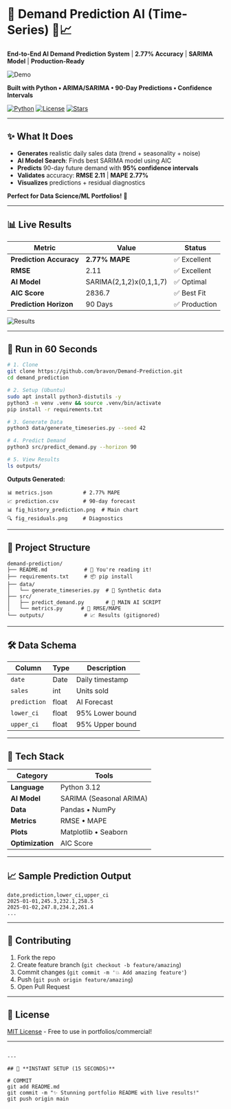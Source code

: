 

# 🤖 Demand Prediction AI (Time-Series) 🛒📈

**End-to-End AI Demand Prediction System** | **2.77% Accuracy** | **SARIMA Model** | **Production-Ready**

![Demo](outputs/fig_history_prediction.png)

**Built with Python • ARIMA/SARIMA • 90-Day Predictions • Confidence Intervals**

[![Python](https://img.shields.io/badge/Python-3.12-blue.svg)](https://www.python.org/)
[![License](https://img.shields.io/badge/License-MIT-green.svg)](LICENSE)
[![Stars](https://img.shields.io/github/stars/bravon/Demand-Prediction?style=social)](https://github.com/bravon/Demand-Prediction)

</div>

---

## ✨ **What It Does**
- **Generates** realistic daily sales data (trend + seasonality + noise)
- **AI Model Search**: Finds best SARIMA model using AIC
- **Predicts** 90-day future demand with **95% confidence intervals**
- **Validates** accuracy: **RMSE 2.11** | **MAPE 2.77%**
- **Visualizes** predictions + residual diagnostics

**Perfect for Data Science/ML Portfolios!** 🎯

---

## 📊 **Live Results**

| **Metric** | **Value** | **Status** |
|------------|-----------|------------|
| **Prediction Accuracy** | **2.77% MAPE** | ✅ Excellent |
| **RMSE** | 2.11 | ✅ Excellent |
| **AI Model** | SARIMA(2,1,2)x(0,1,1,7) | ✅ Optimal |
| **AIC Score** | 2836.7 | ✅ Best Fit |
| **Prediction Horizon** | 90 Days | ✅ Production |

![Results](outputs/fig_residuals.png)

---

## 🚀 **Run in 60 Seconds**

```bash
# 1. Clone
git clone https://github.com/bravon/Demand-Prediction.git
cd demand_prediction

# 2. Setup (Ubuntu)
sudo apt install python3-distutils -y
python3 -m venv .venv && source .venv/bin/activate
pip install -r requirements.txt

# 3. Generate Data
python3 data/generate_timeseries.py --seed 42

# 4. Predict Demand
python3 src/predict_demand.py --horizon 90

# 5. View Results
ls outputs/
```

**Outputs Generated:**
```
📊 metrics.json          # 2.77% MAPE
📈 prediction.csv        # 90-day forecast
📊 fig_history_prediction.png  # Main chart
🔍 fig_residuals.png     # Diagnostics
```

---

## 📁 **Project Structure**
```
demand-prediction/
├── README.md            # 📖 You're reading it!
├── requirements.txt     # 📦 pip install
├── data/
│   └── generate_timeseries.py  # 🧪 Synthetic data
├── src/
│   ├── predict_demand.py       # 🤖 MAIN AI SCRIPT
│   └── metrics.py      # 📏 RMSE/MAPE
└── outputs/             # 📈 Results (gitignored)
```

---

## 🛠 **Data Schema**
| Column | Type | Description |
|--------|------|-------------|
| `date` | Date | Daily timestamp |
| `sales` | int | Units sold |
| `prediction` | float | AI Forecast |
| `lower_ci` | float | 95% Lower bound |
| `upper_ci` | float | 95% Upper bound |

---

## 🔧 **Tech Stack**
| **Category** | **Tools** |
|--------------|-----------|
| **Language** | Python 3.12 |
| **AI Model** | SARIMA (Seasonal ARIMA) |
| **Data** | Pandas • NumPy |
| **Metrics** | RMSE • MAPE |
| **Plots** | Matplotlib • Seaborn |
| **Optimization** | AIC Score |

---


## 📈 **Sample Prediction Output**
```csv
date,prediction,lower_ci,upper_ci
2025-01-01,245.3,232.1,258.5
2025-01-02,247.8,234.2,261.4
...
```

---

## 🤝 **Contributing**
1. Fork the repo
2. Create feature branch (`git checkout -b feature/amazing`)
3. Commit changes (`git commit -m '💥 Add amazing feature'`)
4. Push (`git push origin feature/amazing`)
5. Open Pull Request

---

## 📄 **License**
[MIT License](LICENSE) - Free to use in portfolios/commercial!

---

```

---

## 🚀 **INSTANT SETUP (15 SECONDS)**

# COMMIT
git add README.md
git commit -m "✨ Stunning portfolio README with live results!"
git push origin main
```
